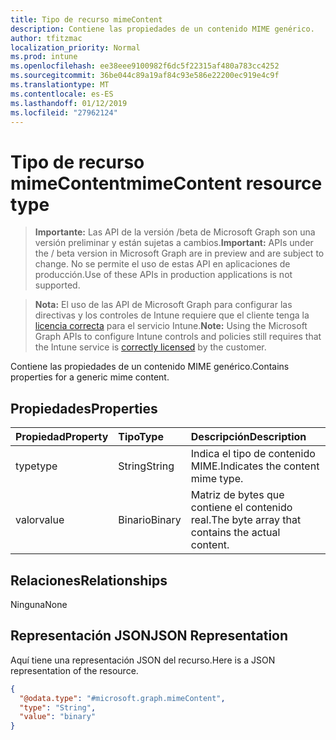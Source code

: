 ```yaml
---
title: Tipo de recurso mimeContent
description: Contiene las propiedades de un contenido MIME genérico.
author: tfitzmac
localization_priority: Normal
ms.prod: intune
ms.openlocfilehash: ee38eee9100982f6dc5f22315af480a783cc4252
ms.sourcegitcommit: 36be044c89a19af84c93e586e22200ec919e4c9f
ms.translationtype: MT
ms.contentlocale: es-ES
ms.lasthandoff: 01/12/2019
ms.locfileid: "27962124"
---
```

# <a name="mimecontent-resource-type"></a><span data-ttu-id="c484a-103">Tipo de recurso mimeContent</span><span class="sxs-lookup"><span data-stu-id="c484a-103">mimeContent resource type</span></span>

> <span data-ttu-id="c484a-104">**Importante:** Las API de la versión /beta de Microsoft Graph son una versión preliminar y están sujetas a cambios.</span><span class="sxs-lookup"><span data-stu-id="c484a-104">**Important:** APIs under the / beta version in Microsoft Graph are in preview and are subject to change.</span></span> <span data-ttu-id="c484a-105">No se permite el uso de estas API en aplicaciones de producción.</span><span class="sxs-lookup"><span data-stu-id="c484a-105">Use of these APIs in production applications is not supported.</span></span>

> <span data-ttu-id="c484a-106">**Nota:** El uso de las API de Microsoft Graph para configurar las directivas y los controles de Intune requiere que el cliente tenga la [licencia correcta](https://go.microsoft.com/fwlink/?linkid=839381) para el servicio Intune.</span><span class="sxs-lookup"><span data-stu-id="c484a-106">**Note:** Using the Microsoft Graph APIs to configure Intune controls and policies still requires that the Intune service is [correctly licensed](https://go.microsoft.com/fwlink/?linkid=839381) by the customer.</span></span>

<span data-ttu-id="c484a-107">Contiene las propiedades de un contenido MIME genérico.</span><span class="sxs-lookup"><span data-stu-id="c484a-107">Contains properties for a generic mime content.</span></span>
## <a name="properties"></a><span data-ttu-id="c484a-108">Propiedades</span><span class="sxs-lookup"><span data-stu-id="c484a-108">Properties</span></span>
|<span data-ttu-id="c484a-109">Propiedad</span><span class="sxs-lookup"><span data-stu-id="c484a-109">Property</span></span>|<span data-ttu-id="c484a-110">Tipo</span><span class="sxs-lookup"><span data-stu-id="c484a-110">Type</span></span>|<span data-ttu-id="c484a-111">Descripción</span><span class="sxs-lookup"><span data-stu-id="c484a-111">Description</span></span>|
|:---|:---|:---|
|<span data-ttu-id="c484a-112">type</span><span class="sxs-lookup"><span data-stu-id="c484a-112">type</span></span>|<span data-ttu-id="c484a-113">String</span><span class="sxs-lookup"><span data-stu-id="c484a-113">String</span></span>|<span data-ttu-id="c484a-114">Indica el tipo de contenido MIME.</span><span class="sxs-lookup"><span data-stu-id="c484a-114">Indicates the content mime type.</span></span>|
|<span data-ttu-id="c484a-115">valor</span><span class="sxs-lookup"><span data-stu-id="c484a-115">value</span></span>|<span data-ttu-id="c484a-116">Binario</span><span class="sxs-lookup"><span data-stu-id="c484a-116">Binary</span></span>|<span data-ttu-id="c484a-117">Matriz de bytes que contiene el contenido real.</span><span class="sxs-lookup"><span data-stu-id="c484a-117">The byte array that contains the actual content.</span></span>|

## <a name="relationships"></a><span data-ttu-id="c484a-118">Relaciones</span><span class="sxs-lookup"><span data-stu-id="c484a-118">Relationships</span></span>
<span data-ttu-id="c484a-119">Ninguna</span><span class="sxs-lookup"><span data-stu-id="c484a-119">None</span></span>
## <a name="json-representation"></a><span data-ttu-id="c484a-120">Representación JSON</span><span class="sxs-lookup"><span data-stu-id="c484a-120">JSON Representation</span></span>
<span data-ttu-id="c484a-121">Aquí tiene una representación JSON del recurso.</span><span class="sxs-lookup"><span data-stu-id="c484a-121">Here is a JSON representation of the resource.</span></span>
<!-- {
  "blockType": "resource",
  "@odata.type": "microsoft.graph.mimeContent"
}
-->
``` json
{
  "@odata.type": "#microsoft.graph.mimeContent",
  "type": "String",
  "value": "binary"
}
```






